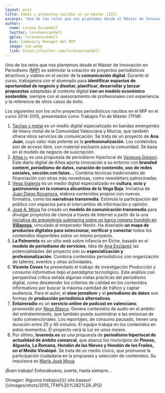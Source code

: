 ```yaml
---
layout: post
title: Ideas y proyectos nacidos en un máster (III) 
excerpt: "Uno de los retos que nos plantemos desde el Máster de Innovación en Periodismo (MIP) es estimular la creación de proyectos periodísticos atractivos y viables en el sector de la comunicación digital. Durante el curso, trabajamos con el alumnado para identificar espacios de oportunidad de negocio y diseñar, planificar, desarrollar y lanzar propuestas adaptadas al contexto digital con un modelo económico sostenible, siempre con el asesoramiento de profesionales con experiencia y la referencia de otros casos de éxito."
author:
  name: Lorena Escandell
  twitter: lorenaescandell
  gplus: lorenaescandell 
  bio: Community Manager del MIP
  image: les.webp
  link: https://twitter.com/lorenaescandell
---
```

Uno de los retos que nos plantemos desde el Máster de Innovación en Periodismo ([MIP](http://mip.umh.es)) es estimular la creación de proyectos periodísticos atractivos y viables en el sector de la **comunicación digital**. Durante el curso, trabajamos con el alumnado para **identificar espacios de oportunidad de negocio y diseñar, planificar, desarrollar y lanzar propuestas** adaptadas al contexto digital **con un modelo económico sostenible**, siempre con el asesoramiento de profesionales con experiencia y la referencia de otros casos de éxito.

Los siguientes son los ocho proyectos periodísticos nacidos en el MIP en el curso 2014-2015, presentados como Trabajos Fin de Máster (TFM):

1. [Tachas y metal](http://www.tachasymetal.com) es un medio digital especializado en bandas emergentes de heavy metal de la Comunidad Valenciana y Murcia, que también ofrece otros servicios de comunicación. Se trata de un proyecto de **Ana Juan**, cuyo valor más potente es la **profesionalización**. Los contenidos son de acceso libre, con material exclusivo para la comunidad. Se basa en el modelo de negocio de suscripción. 
2. [Altea i+](http://www.alteaimas.es) es una propuesta de periodismo hiperlocal de [Vanessa Gregori](https://twitter.com/vanessagregori_). Este diario digital de Altea aporta innovación a su entorno con **branded content, periodismo de datos, curación de contenido, uso de redes sociales, sección con listas…** Combina técnicas tradicionales de financiación con otras más novedosas, como newsletters patrocinadas. 
3. [Vega Viajeros](http://vegaviajeros.com) es  un medio digital especializado en **cultura, ocio y gastronomía en la comarca alicantina de la Vega Baja**. Iniciativa de [Juan Diego Rocamora](https://twitter.com/Jico1), elabora contenidos propios con nuevos formatos, como las **narrativas transmedia**. Estimula la participación del público con espacios para el intercambio de información y opinión. 
4.	[José A. Moya](https://twitter.com/videoenredo) ha creado un **modelo de comunicación transmedia** para divulgar proyectos de ciencia a través de Internet a partir de la una [iniciativa de arqueología submarina sobre un barco romano hundido en **Villayosa**](https://www.facebook.com/bouferrer), vinculado al emperador Nerón. Ha diseñado **un mapa de productos digitales para seleccionar, verificar y conectar** todos los contenidos disponibles sobre un mismo proyecto. 
5.	**La Palmereta** es un sitio web sobre infancia en Elche, basado en el **modelo de periodismo de servicios**. Idea de [Ana Esclapez](https://twitter.com/anaesclapez7) las potencialidades del proyecto son su **especialización y profesionalización**. Combina contenidos periodísticos con organización de talleres, eventos y otras actividades. 
6.	**Vicente Coves** ha presentado el trabajo de investigación _Producción y consumo informativo bajo el paradigma tecnológico_. Este análisis con perspectiva crítica señala algunas malas prácticas del periodismo digital, como desatender los criterios de calidad en los contenidos informativos por buscar la máxima cantidad de tráfico y captar audiencia. Para el autor, el **slow jornalism** y el **periodismo de datos** son formas de **producción periodística alternativas**. 
7.	**Enlaireradio** es un **servicio online de podcast en valenciano**, promovido por [Neus Blasco](https://twitter.com/nblasco92). Genera contenidos de audio en el ámbito del entretenimiento, que también puede suministrar a las emisoras de radio convencionales. Los reportajes, de consumo pausado, tienen una duración entre 25 y 40 minutos. El equipo trabaja en los contenidos en estos momentos. El proyecto verá la luz en unos meses. 
8.	Por último, **lavereda.es** es una propuesta de **periodismo hiperlocal de actualidad de ámbito comarcal**, que abarca los municipios de **Pinoso, Algueña, La Romana, Hondón de las Nieves y Hondón de los Frailes, en el Medio Vinalopó**. Se trata de un medio cívico, que promueve la participación ciudadana en la propuesta y selección de contenidos. Su impulsora es [María José Moya](https://twitter.com/majosmv).

¡Buen trabajo! Enhorabuena, suerte, hasta siempre…

![Imagen: Algunos trabajos]({{ site.baseurl }}/images/shots/2015_TFM%20%282%29.JPG)
